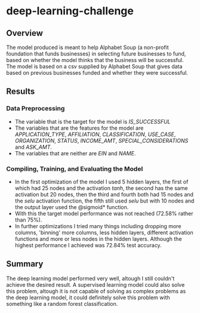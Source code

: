 # deep-learning-challenge

## Overview
The model produced is meant to help Alphabet Soup (a non-profit foundation that funds businesses) in selecting future businesses to fund, based on whether the model thinks that the business will be successful.
The model is based on a csv supplied by Alphabet Soup that gives data based on previous businesses funded and whether they were successful.

## Results
### Data Preprocessing
- The variable that is the target for the model is *IS_SUCCESSFUL*
- The variables that are the features for the model are *APPLICATION_TYPE*, *AFFILIATION*, *CLASSIFICATION*, *USE_CASE*, *ORGANIZATION*, *STATUS*, *INCOME_AMT*, *SPECIAL_CONSIDERATIONS* and *ASK_AMT*.
- The variables that are neither are *EIN* and *NAME*.
### Compiling, Training, and Evaluating the Model
- In the first optimization of the model I used 5 hidden layers, the first of which had 25 nodes and the activation *tanh*, the second has the same activation but 20 nodes, then the third and fourth both had 15 nodes and the *selu* activation function, the fifth still used *selu* but with 10 nodes and the output layer used the @sigmoid* function.
- With this the target model performance was not reached (72.58% rather than 75%).
- In further optimizations I tried many things including dropping more columns, 'binning' more columns, less hidden layers, different activation functions and more or less nodes in the hidden layers. Although the highest performance I achieved was 72.84% test accuracy.

## Summary
The deep learning model performed very well, altough I still couldn't achieve the desired result. A supervised learning model could also solve this problem, altough it is not capable of solving as complex problems as the deep learning model, it could definitely solve this problem with something like a random forest classification.
